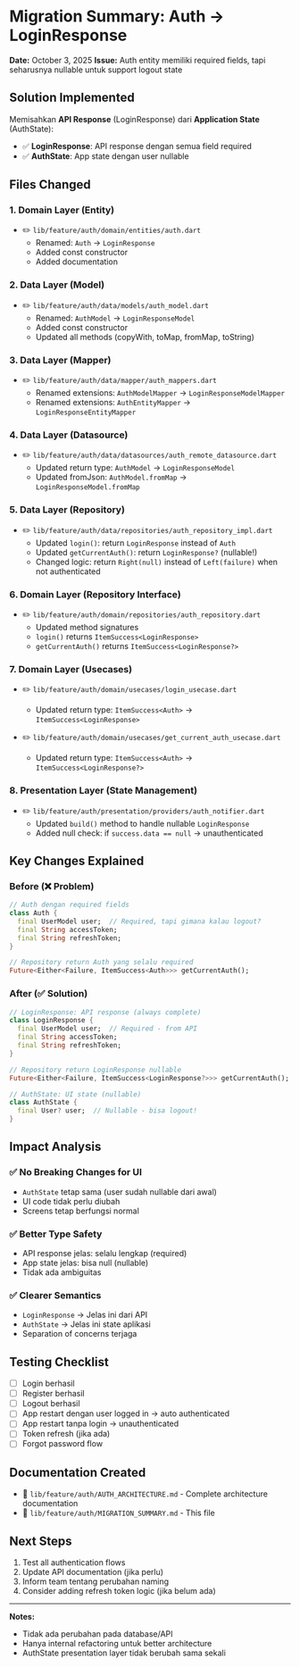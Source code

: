 # Migration Summary: Auth → LoginResponse

**Date:** October 3, 2025
**Issue:** Auth entity memiliki required fields, tapi seharusnya nullable untuk support logout state

## Solution Implemented

Memisahkan **API Response** (LoginResponse) dari **Application State** (AuthState):

- ✅ **LoginResponse**: API response dengan semua field required
- ✅ **AuthState**: App state dengan user nullable

## Files Changed

### 1. Domain Layer (Entity)
- ✏️ `lib/feature/auth/domain/entities/auth.dart`
  - Renamed: `Auth` → `LoginResponse`
  - Added const constructor
  - Added documentation

### 2. Data Layer (Model)
- ✏️ `lib/feature/auth/data/models/auth_model.dart`
  - Renamed: `AuthModel` → `LoginResponseModel`
  - Added const constructor
  - Updated all methods (copyWith, toMap, fromMap, toString)

### 3. Data Layer (Mapper)
- ✏️ `lib/feature/auth/data/mapper/auth_mappers.dart`
  - Renamed extensions: `AuthModelMapper` → `LoginResponseModelMapper`
  - Renamed extensions: `AuthEntityMapper` → `LoginResponseEntityMapper`

### 4. Data Layer (Datasource)
- ✏️ `lib/feature/auth/data/datasources/auth_remote_datasource.dart`
  - Updated return type: `AuthModel` → `LoginResponseModel`
  - Updated fromJson: `AuthModel.fromMap` → `LoginResponseModel.fromMap`

### 5. Data Layer (Repository)
- ✏️ `lib/feature/auth/data/repositories/auth_repository_impl.dart`
  - Updated `login()`: return `LoginResponse` instead of `Auth`
  - Updated `getCurrentAuth()`: return `LoginResponse?` (nullable!)
  - Changed logic: return `Right(null)` instead of `Left(failure)` when not authenticated

### 6. Domain Layer (Repository Interface)
- ✏️ `lib/feature/auth/domain/repositories/auth_repository.dart`
  - Updated method signatures
  - `login()` returns `ItemSuccess<LoginResponse>`
  - `getCurrentAuth()` returns `ItemSuccess<LoginResponse?>`

### 7. Domain Layer (Usecases)
- ✏️ `lib/feature/auth/domain/usecases/login_usecase.dart`
  - Updated return type: `ItemSuccess<Auth>` → `ItemSuccess<LoginResponse>`

- ✏️ `lib/feature/auth/domain/usecases/get_current_auth_usecase.dart`
  - Updated return type: `ItemSuccess<Auth>` → `ItemSuccess<LoginResponse?>`

### 8. Presentation Layer (State Management)
- ✏️ `lib/feature/auth/presentation/providers/auth_notifier.dart`
  - Updated `build()` method to handle nullable `LoginResponse`
  - Added null check: if `success.data == null` → unauthenticated

## Key Changes Explained

### Before (❌ Problem)
```dart
// Auth dengan required fields
class Auth {
  final UserModel user;  // Required, tapi gimana kalau logout?
  final String accessToken;
  final String refreshToken;
}

// Repository return Auth yang selalu required
Future<Either<Failure, ItemSuccess<Auth>>> getCurrentAuth();
```

### After (✅ Solution)
```dart
// LoginResponse: API response (always complete)
class LoginResponse {
  final UserModel user;  // Required - from API
  final String accessToken;
  final String refreshToken;
}

// Repository return LoginResponse nullable
Future<Either<Failure, ItemSuccess<LoginResponse?>>> getCurrentAuth();

// AuthState: UI state (nullable)
class AuthState {
  final User? user;  // Nullable - bisa logout!
}
```

## Impact Analysis

### ✅ No Breaking Changes for UI
- `AuthState` tetap sama (user sudah nullable dari awal)
- UI code tidak perlu diubah
- Screens tetap berfungsi normal

### ✅ Better Type Safety
- API response jelas: selalu lengkap (required)
- App state jelas: bisa null (nullable)
- Tidak ada ambiguitas

### ✅ Clearer Semantics
- `LoginResponse` → Jelas ini dari API
- `AuthState` → Jelas ini state aplikasi
- Separation of concerns terjaga

## Testing Checklist

- [ ] Login berhasil
- [ ] Register berhasil
- [ ] Logout berhasil
- [ ] App restart dengan user logged in → auto authenticated
- [ ] App restart tanpa login → unauthenticated
- [ ] Token refresh (jika ada)
- [ ] Forgot password flow

## Documentation Created

- 📄 `lib/feature/auth/AUTH_ARCHITECTURE.md` - Complete architecture documentation
- 📄 `lib/feature/auth/MIGRATION_SUMMARY.md` - This file

## Next Steps

1. Test all authentication flows
2. Update API documentation (jika perlu)
3. Inform team tentang perubahan naming
4. Consider adding refresh token logic (jika belum ada)

---

**Notes:**
- Tidak ada perubahan pada database/API
- Hanya internal refactoring untuk better architecture
- AuthState presentation layer tidak berubah sama sekali

